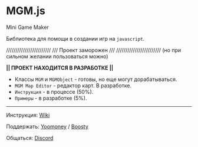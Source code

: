 # MGM.js
Mini Game Maker

Библиотека для помощи в создании игр на `javascript`.

////////////////////////
/// Проект заморожен ///
////////////////////////
(но при сильном желании пользоваться можно)



**|| ПРОЕКТ НАХОДИТСЯ В РАЗРАБОТКЕ ||**

- Классы `MGM` и `MGMObject` - готовы, но еще могут дорабатываться.
- `MGM Map Editor` - редактор карт. В разработке.
- `Инструкция` - в процессе (50%).
- `Примеры` - в разработке (5%). 
____

Инструкция: [Wiki](https://github.com/jkn-code/MGM.js/wiki) 

Поддержать: [Yoomoney](https://yoomoney.ru/to/410018410401723) / [Boosty](https://boosty.to/mgm-js)

Общаться: [Discord](https://discord.gg/mzmgJqH6Vj)

